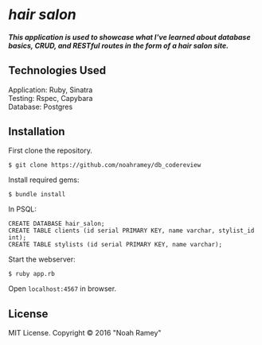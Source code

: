 # _hair salon_

##### This application is used to showcase what I've learned about database basics, CRUD, and RESTful routes in the form of a hair salon site.

## Technologies Used

Application: Ruby, Sinatra<br>
Testing: Rspec, Capybara<br>
Database: Postgres

Installation
------------

First clone the repository.  
```
$ git clone https://github.com/noahramey/db_codereview
```

Install required gems:
```
$ bundle install
```

In PSQL:
```
CREATE DATABASE hair_salon;
CREATE TABLE clients (id serial PRIMARY KEY, name varchar, stylist_id int);
CREATE TABLE stylists (id serial PRIMARY KEY, name varchar);
```

Start the webserver:
```
$ ruby app.rb
```

Open `localhost:4567` in browser.

License
-------

MIT License. Copyright &copy; 2016 "Noah Ramey"
